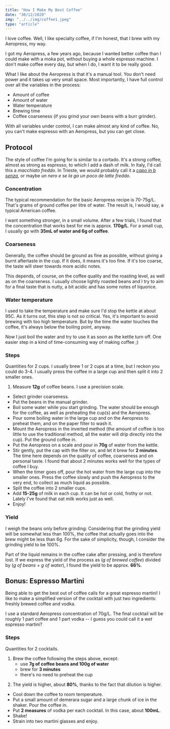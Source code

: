 ```yaml
---
title: "How I Make My Best Coffee"
date: "30/12/2020"
img: "../../img/coffee1.jpeg"
type: "article"
---
```


I love coffee. Well, I like specialty coffee, if I'm honest, that I brew with my Aeropress, my way.

I got my Aeropress, a few years ago, because I wanted better coffee than I could make with a moka pot, without buying a whole espresso machine. I don't make coffee every day, but when I do, I want it to be really good.

What I like about the Aeropress is that it's a manual tool. You don't need power and it takes up very small space. Most importantly, I have full control over all the variables in the process:
* Amount of coffee
* Amount of water
* Water temperature
* Brewing time
* Coffee coarseness (if you grind your own beans with a burr grinder).

With all variables under control, I can make almost any kind of coffee. No, you can't make espresso with an Aeropress, but you can get close.

## Protocol
The style of coffee I'm going for is similar to a cortado. It's a strong coffee, almost as strong as espresso, to which I add a dash of milk. In Italy, I'd call this a _macchiato freddo_. In Trieste, we would probably call it a _[capo in b senza](http://slowitaly.yourguidetoitaly.com/2016/04/how-to-order-a-coffee-in-trieste/)_, or maybe _un nero e se la ga un poco de latte freddo_.

### Concentration
The typical recommendation for the basic Aeropress recipe is 70-75g/L. That's grams of ground coffee per litre of water. The result is, I would say, a typical American coffee.

I want something stronger, in a small volume. After a few trials, I found that the concentration that works best for me is approx. **170g/L**. For a small cup, I usually go with **35mL of water and 6g of coffee**.

### Coarseness
Generally, the coffee should be ground as fine as possible, without giving a burnt aftertaste in the cup. If it does, it means it's too fine. If it's too coarse, the taste will steer towards more acidic notes.

This depends, of course, on the coffee quality and the roasting level, as well as on the coarseness. I usually choose lightly roasted beans and I try to aim for a final taste that is nutty, a bit acidic and has some notes of liquorice.

### Water temperature
I used to take the temperature and make sure I'd stop the kettle at about 95C. As it turns out, this step is not so critical. Yes, it's important to avoid brewing with too high temperature. But by the time the water touches the coffee, it's always below the boiling point, anyway.

Now I just boil the water and try to use it as soon as the kettle turn off. One easier step in a kind of time-consuming way of making coffee ;)

### Steps
Quantities for 2 cups. I usually brew 1 or 2 cups at a time, but I reckon you could do 3-4. I usually press the coffee in a large cup and then split it into 2 smaller ones.

1. Measure **12g** of coffee beans. I use a precision scale.
- Select grinder coarseness.
- Put the beans in the manual grinder.
- Boil some water while you start grinding. The water should be enough for the coffee, as well as preheating the cup(s) and the Aeropress.
- Pour some boiling water in the large cup and on the Aeropress to preheat them, and on the paper filter to wash it.
- Mount the Aeropress in the inverted method (the amount of coffee is too little to use the traditional method, all the water will drip directly into the cup). Put the ground coffee in.
- Put the Aeropress on a scale and pour in **70g** of water from the kettle.
- Stir gently, put the cap with the filter on, and let it brew for **2 minutes**. The time here depends on the quality of coffee, coarseness and on personal taste. I found that about 2 minutes works well for the types of coffee I buy.
- When the timer goes off, pour the hot water from the large cup into the smaller ones. Press the coffee slowly and push the Aeropress to the very end, to collect as much liquid as possible.
- Split the coffee into 2 smaller cups.
- Add **15-25g** of milk in each cup. It can be hot or cold, frothy or not. Lately I've found that oat milk works just as well.
- Enjoy!

### Yield
I weigh the beans only before grinding: Considering that the grinding yield will be somewhat less than 100%, the coffee that actually goes into the brew might be less than 6g. For the sake of simplicity, though, I consider the grinding yield to be 100%.

Part of the liquid remains in the coffee cake after pressing, and is therefore lost. If we express the yield of the process as (_g of brewed coffee_) divided by (_g of beans_ + _g of water_), I found the yield to be approx. **66%**.



## Bonus: Espresso Martini
Being able to get the best out of coffee calls for a great espresso martini! I like to make a simplified version of the cocktail with just two ingredients: freshly brewed coffee and vodka.

I use a standard Aeropress concentration of 70g/L. The final cocktail will be roughly 1 part coffee and 1 part vodka -- I guess you could call it a _wet_ espresso martini?

### Steps
Quantities for 2 cocktails.

1. Brew the coffee following the steps above, except:
    * use **7g of coffee beans and 100g of water**
    * brew for **3 minutes**
    * there's no need to preheat the cup

<nbsp>

2. The yield is higher, about **80%**, thanks to the fact that dilution is higher.
- Cool down the coffee to room temperature.
- Put a small amount of demerara sugar and a large chunk of ice in the shaker. Pour the coffee in.
- Put **2 measures** of vodka per each cocktail. In this case, about **100mL**.
- Shake!
- Strain into two martini glasses and enjoy.
